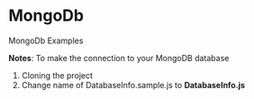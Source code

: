 # MongoDb

MongoDb Examples

**Notes**: To make the connection to your MongoDB database 

1. Cloning the project
2. Change name of DatabaseInfo.sample.js to **DatabaseInfo.js**
